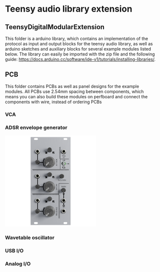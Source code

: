 # Teensy audio library extension
## TeensyDigitalModularExtension
This folder is a arduino library, which contains an implementation of the protocol as input and output blocks for the teensy audio library, as well as arduino sketches and auxiliary blocks for several example modules listed below. The library can easily be imported with the zip file and the following guide: https://docs.arduino.cc/software/ide-v1/tutorials/installing-libraries/.

## PCB
This folder contains PCBs as well as panel designs for the example modules. All PCBs use 2.54mm spacing between components, which means you can also build these modules on perfboard and connect the components with wire, instead of ordering PCBs

### VCA

### ADSR envelope generator
<p float="left">
  <img src="https://github.com/Fora888/fully-digital-modular-hardware-synthesizer/blob/main/Teensy/PCB/ADSRModule/Rendering.png" width="300" height="300" />
</p>

### Wavetable oscillator

### USB I/O

### Analog I/O
